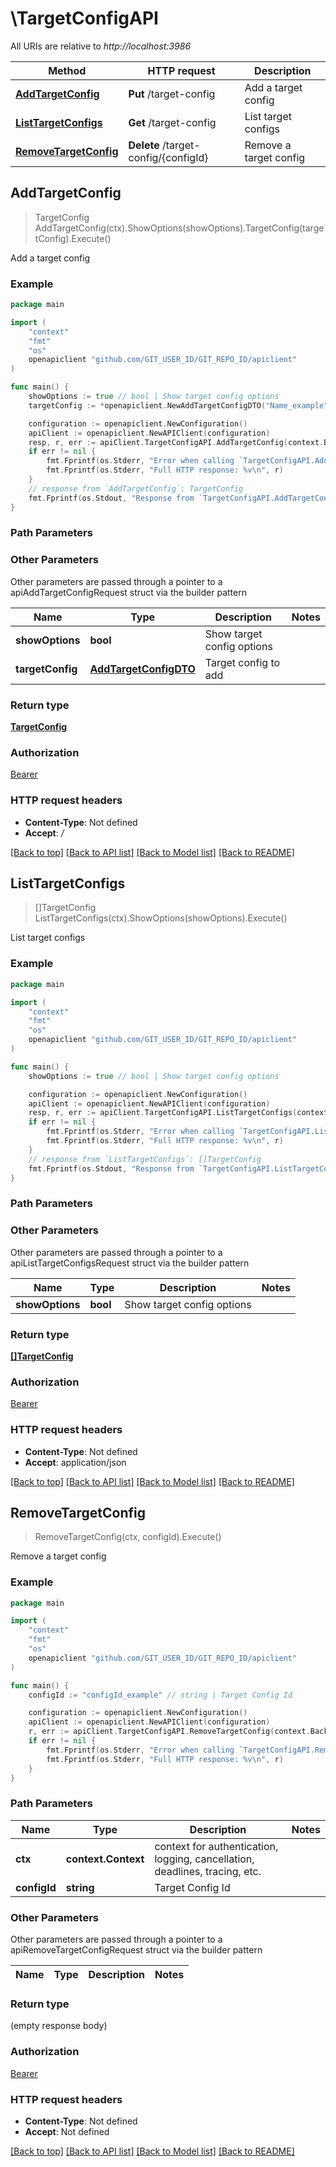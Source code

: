 # \TargetConfigAPI

All URIs are relative to *http://localhost:3986*

Method | HTTP request | Description
------------- | ------------- | -------------
[**AddTargetConfig**](TargetConfigAPI.md#AddTargetConfig) | **Put** /target-config | Add a target config
[**ListTargetConfigs**](TargetConfigAPI.md#ListTargetConfigs) | **Get** /target-config | List target configs
[**RemoveTargetConfig**](TargetConfigAPI.md#RemoveTargetConfig) | **Delete** /target-config/{configId} | Remove a target config



## AddTargetConfig

> TargetConfig AddTargetConfig(ctx).ShowOptions(showOptions).TargetConfig(targetConfig).Execute()

Add a target config



### Example

```go
package main

import (
	"context"
	"fmt"
	"os"
	openapiclient "github.com/GIT_USER_ID/GIT_REPO_ID/apiclient"
)

func main() {
	showOptions := true // bool | Show target config options
	targetConfig := *openapiclient.NewAddTargetConfigDTO("Name_example", "Options_example", *openapiclient.NewTargetProviderInfo("Name_example", "RunnerId_example", "Version_example")) // AddTargetConfigDTO | Target config to add

	configuration := openapiclient.NewConfiguration()
	apiClient := openapiclient.NewAPIClient(configuration)
	resp, r, err := apiClient.TargetConfigAPI.AddTargetConfig(context.Background()).ShowOptions(showOptions).TargetConfig(targetConfig).Execute()
	if err != nil {
		fmt.Fprintf(os.Stderr, "Error when calling `TargetConfigAPI.AddTargetConfig``: %v\n", err)
		fmt.Fprintf(os.Stderr, "Full HTTP response: %v\n", r)
	}
	// response from `AddTargetConfig`: TargetConfig
	fmt.Fprintf(os.Stdout, "Response from `TargetConfigAPI.AddTargetConfig`: %v\n", resp)
}
```

### Path Parameters



### Other Parameters

Other parameters are passed through a pointer to a apiAddTargetConfigRequest struct via the builder pattern


Name | Type | Description  | Notes
------------- | ------------- | ------------- | -------------
 **showOptions** | **bool** | Show target config options | 
 **targetConfig** | [**AddTargetConfigDTO**](AddTargetConfigDTO.md) | Target config to add | 

### Return type

[**TargetConfig**](TargetConfig.md)

### Authorization

[Bearer](../README.md#Bearer)

### HTTP request headers

- **Content-Type**: Not defined
- **Accept**: */*

[[Back to top]](#) [[Back to API list]](../README.md#documentation-for-api-endpoints)
[[Back to Model list]](../README.md#documentation-for-models)
[[Back to README]](../README.md)


## ListTargetConfigs

> []TargetConfig ListTargetConfigs(ctx).ShowOptions(showOptions).Execute()

List target configs



### Example

```go
package main

import (
	"context"
	"fmt"
	"os"
	openapiclient "github.com/GIT_USER_ID/GIT_REPO_ID/apiclient"
)

func main() {
	showOptions := true // bool | Show target config options

	configuration := openapiclient.NewConfiguration()
	apiClient := openapiclient.NewAPIClient(configuration)
	resp, r, err := apiClient.TargetConfigAPI.ListTargetConfigs(context.Background()).ShowOptions(showOptions).Execute()
	if err != nil {
		fmt.Fprintf(os.Stderr, "Error when calling `TargetConfigAPI.ListTargetConfigs``: %v\n", err)
		fmt.Fprintf(os.Stderr, "Full HTTP response: %v\n", r)
	}
	// response from `ListTargetConfigs`: []TargetConfig
	fmt.Fprintf(os.Stdout, "Response from `TargetConfigAPI.ListTargetConfigs`: %v\n", resp)
}
```

### Path Parameters



### Other Parameters

Other parameters are passed through a pointer to a apiListTargetConfigsRequest struct via the builder pattern


Name | Type | Description  | Notes
------------- | ------------- | ------------- | -------------
 **showOptions** | **bool** | Show target config options | 

### Return type

[**[]TargetConfig**](TargetConfig.md)

### Authorization

[Bearer](../README.md#Bearer)

### HTTP request headers

- **Content-Type**: Not defined
- **Accept**: application/json

[[Back to top]](#) [[Back to API list]](../README.md#documentation-for-api-endpoints)
[[Back to Model list]](../README.md#documentation-for-models)
[[Back to README]](../README.md)


## RemoveTargetConfig

> RemoveTargetConfig(ctx, configId).Execute()

Remove a target config



### Example

```go
package main

import (
	"context"
	"fmt"
	"os"
	openapiclient "github.com/GIT_USER_ID/GIT_REPO_ID/apiclient"
)

func main() {
	configId := "configId_example" // string | Target Config Id

	configuration := openapiclient.NewConfiguration()
	apiClient := openapiclient.NewAPIClient(configuration)
	r, err := apiClient.TargetConfigAPI.RemoveTargetConfig(context.Background(), configId).Execute()
	if err != nil {
		fmt.Fprintf(os.Stderr, "Error when calling `TargetConfigAPI.RemoveTargetConfig``: %v\n", err)
		fmt.Fprintf(os.Stderr, "Full HTTP response: %v\n", r)
	}
}
```

### Path Parameters


Name | Type | Description  | Notes
------------- | ------------- | ------------- | -------------
**ctx** | **context.Context** | context for authentication, logging, cancellation, deadlines, tracing, etc.
**configId** | **string** | Target Config Id | 

### Other Parameters

Other parameters are passed through a pointer to a apiRemoveTargetConfigRequest struct via the builder pattern


Name | Type | Description  | Notes
------------- | ------------- | ------------- | -------------


### Return type

 (empty response body)

### Authorization

[Bearer](../README.md#Bearer)

### HTTP request headers

- **Content-Type**: Not defined
- **Accept**: Not defined

[[Back to top]](#) [[Back to API list]](../README.md#documentation-for-api-endpoints)
[[Back to Model list]](../README.md#documentation-for-models)
[[Back to README]](../README.md)

